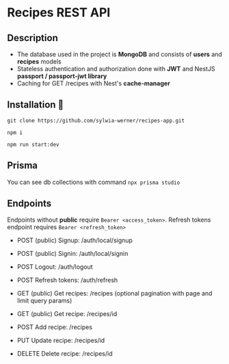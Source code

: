 # Recipes REST API

## Description 
- The database used in the project is **MongoDB** and consists of **users** and **recipes** models
- Stateless authentication and authorization done with **JWT** and NestJS **passport / passport-jwt library**
- Caching for GET /recipes with Nest's **cache-manager**

## Installation 🧰 

```
git clone https://github.com/sylwia-werner/recipes-app.git

npm i

npm run start:dev
```

## Prisma

You can see db collections with command ```npx prisma studio```

## Endpoints

Endpoints without **public** require ```Bearer <access_token>```.
Refresh tokens endpoint requires ```Bearer <refresh_token>```

- POST (public) Signup: /auth/local/signup
- POST (public) Signin: /auth/local/signin
- POST Logout: /auth/logout
- POST Refresh tokens: /auth/refresh

- GET (public) Get recipes: /recipes (optional pagination with page and limit query params)
- GET (public) Get recipe: /recipes/id
- POST Add recipe: /recipes 
- PUT Update recipe: /recipes/id
- DELETE Delete recipe: /recipes/id
